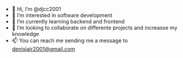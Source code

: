 - 👋 Hi, I’m @djcc2001
- 👀 I’m interested in software development
- 🌱 I’m currently learning backend and frontend
- 💞️ I’m looking to collaborate on differente projects and increasse my knowledge
- 📫 You can reach me sending me a message to denisjair2001@gmail.com

<!---
djcc2001/djcc2001 is a ✨ special ✨ repository because its `README.md` (this file) appears on your GitHub profile.
You can click the Preview link to take a look at your changes.
--->
